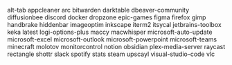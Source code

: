 alt-tab
appcleaner
arc
bitwarden
darktable
dbeaver-community
diffusionbee
discord
docker
dropzone
epic-games
figma
firefox
gimp
handbrake
hiddenbar
imageoptim
inkscape
iterm2
itsycal
jetbrains-toolbox
keka
latest
logi-options-plus
maccy
macwhisper
microsoft-auto-update
microsoft-excel
microsoft-outlook
microsoft-powerpoint
microsoft-teams
minecraft
molotov
monitorcontrol
notion
obsidian
plex-media-server
raycast
rectangle
shottr
slack
spotify
stats
steam
upscayl
visual-studio-code
vlc
